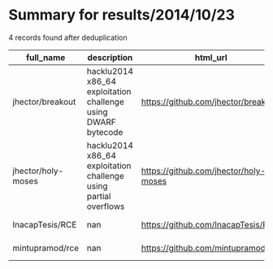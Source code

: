 
# Summary for results/2014/10/23
    
4 records found after deduplication

| full_name | description | html_url | matched_list | matched_count | pushed_at | size | stargazers_count | language | forks_count |
|--------------------|------------------------------------------------------------------|---------------------------------------|----------------|-----------------|---------------------------|--------|--------------------|------------|---------------|
| jhector/breakout | hacklu2014 x86_64 exploitation challenge using DWARF bytecode | https://github.com/jhector/breakout | ['exploit'] | 1 | 2014-10-23 07:58:52+00:00 | 171 | 19 | Perl | 0 |
| jhector/holy-moses | hacklu2014 x86_64 exploitation challenge using partial overflows | https://github.com/jhector/holy-moses | ['exploit'] | 1 | 2014-10-23 07:59:07+00:00 | 104 | 3 | C | 0 |
| InacapTesis/RCE | nan | https://github.com/InacapTesis/RCE | ['rce'] | 1 | 2014-10-23 18:08:41+00:00 | 348 | 0 | Java | 0 |
| mintupramod/rce | nan | https://github.com/mintupramod/rce | ['rce'] | 1 | 2014-10-23 10:15:54+00:00 | 136 | 0 | Java | 0 |
